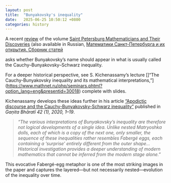 ```yaml
---
layout: post
title:  "Bunyakovsky's inequality"
date:   2025-06-25 10:50:12 +0800
categories: history
---
```


A recent [review](https://hal.science/hal-05052554v1/file/review-spbmath.pdf) of the volume [Saint Petersburg Mathematicians and Their Discoveries](https://sites.google.com/view/spbmath)
(also available in Russian, [Математики Санкт-Петербурга и их открытия. Сборник статей](https://biblio.mccme.ru/node/291128)
 
asks whether Bunyakovsky’s name should appear in what is usually called the Cauchy–Bunyakovsky–Schwarz inequality.  


For a deeper historical perspective, see S. Kichenassamy’s lecture 
[]“The Cauchy-Bunyakovsky inequality and its mathematical interpretations,”](https://www.mathnet.ru/php/seminars.phtml?option_lang=eng&presentid=30018) complete with slides.


Kichenassamy develops these ideas further in his article [“Apodictic discourse and the Cauchy-Bunyakovsky-Schwarz inequality”](https://arxiv.org/abs/2504.19543) 
published in *Gaṇita Bhāratī 42 (1), 2020, 1–19*.

> *“The various interpretations of Bunyakovsky’s inequality are therefore not logical developments of a single idea. 
Unlike nested Matryoshka dolls, each of which is a copy of the next one, only smaller, the sequence of these 
inequalities rather resembles Fabergé eggs, each containing a ‘surprise’ entirely different from the outer shape… 
Historical investigation provides a deeper understanding of modern mathematics that cannot be inferred from the modern stage alone.”*  

This evocative Fabergé-egg metaphor is one of the most striking images in the paper and captures the layered—but not necessarily nested—evolution of the inequality over time.


